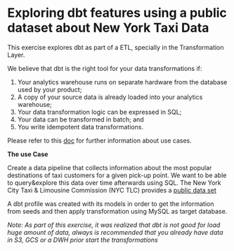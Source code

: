 # Exploring dbt features using a public dataset about New York Taxi Data

This exercise explores dbt as part of a ETL, specially in the Transformation Layer.

We believe that dbt is the right tool for your data transformations if:

1. Your analytics warehouse runs on separate hardware from the database used by your product;
2. A copy of your source data is already loaded into your analytics warehouse;
3. Your data transformation logic can be expressed in SQL;
3. Your data can be transformed in batch; and
4. You write idempotent data transformations.

Please refer to this [doc](https://blog.getdbt.com/is-dbt-the-right-tool-for-my-data-transformations/) for further information about use cases.


**The use Case**

Create a data pipeline that collects information about the most popular destinations of taxi customers for a given pick-up point. We want to be able to query&explore this data over time afterwards using SQL. The New York City Taxi & Limousine Commission (NYC TLC) provides a [public data set](https://www1.nyc.gov/site/tlc/about/tlc-trip-record-data.page)

A dbt profile was created with its models in order to get the information from seeds and then apply transformation using MySQL as target database.

*Note: As part of this exercise, it was realized that dbt is not good for load huge amount of data, always is recommended that you already have data in S3, GCS or a DWH prior start the transformations* 
